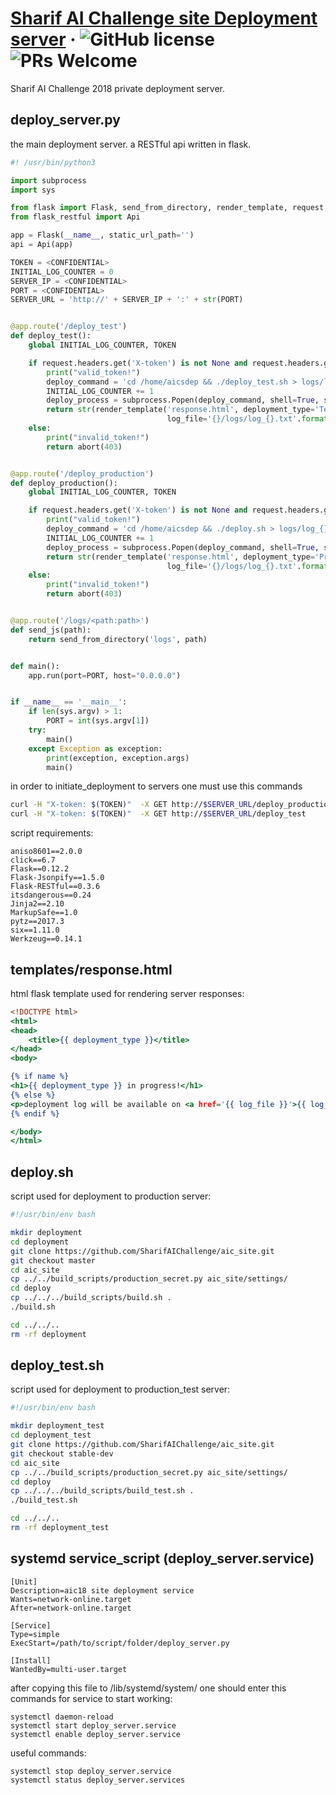 # [Sharif AI Challenge site Deployment server](https://aichallenge.sharif.edu/) &middot; ![GitHub license](https://img.shields.io/badge/license-MIT-blue.svg) ![PRs Welcome](https://img.shields.io/badge/PRs-welcome-brightgreen.svg)

Sharif AI Challenge 2018 private deployment server.

## deploy_server.py

the main deployment server. a RESTful api written in flask.

```python
#! /usr/bin/python3

import subprocess
import sys

from flask import Flask, send_from_directory, render_template, request, abort
from flask_restful import Api

app = Flask(__name__, static_url_path='')
api = Api(app)

TOKEN = <CONFIDENTIAL>
INITIAL_LOG_COUNTER = 0
SERVER_IP = <CONFIDENTIAL>
PORT = <CONFIDENTIAL>
SERVER_URL = 'http://' + SERVER_IP + ':' + str(PORT)


@app.route('/deploy_test')
def deploy_test():
    global INITIAL_LOG_COUNTER, TOKEN

    if request.headers.get('X-token') is not None and request.headers.get('X-token') == TOKEN:
        print("valid_token!")
        deploy_command = 'cd /home/aicsdep && ./deploy_test.sh > logs/log_{}.txt'.format(INITIAL_LOG_COUNTER)
        INITIAL_LOG_COUNTER += 1
        deploy_process = subprocess.Popen(deploy_command, shell=True, stdout=subprocess.PIPE)
        return str(render_template('response.html', deployment_type='Test Deployment',
                                   log_file='{}/logs/log_{}.txt'.format(SERVER_URL, INITIAL_LOG_COUNTER - 1)))
    else:
        print("invalid_token!")
        return abort(403)


@app.route('/deploy_production')
def deploy_production():
    global INITIAL_LOG_COUNTER, TOKEN

    if request.headers.get('X-token') is not None and request.headers.get('X-token') == TOKEN:
        print("valid_token!")
        deploy_command = 'cd /home/aicsdep && ./deploy.sh > logs/log_{}.txt'.format(INITIAL_LOG_COUNTER)
        INITIAL_LOG_COUNTER += 1
        deploy_process = subprocess.Popen(deploy_command, shell=True, stdout=subprocess.PIPE)
        return str(render_template('response.html', deployment_type='Production Deployment',
                                   log_file='{}/logs/log_{}.txt'.format(SERVER_URL, INITIAL_LOG_COUNTER - 1)))
    else:
        print("invalid_token!")
        return abort(403)


@app.route('/logs/<path:path>')
def send_js(path):
    return send_from_directory('logs', path)


def main():
    app.run(port=PORT, host="0.0.0.0")


if __name__ == '__main__':
    if len(sys.argv) > 1:
        PORT = int(sys.argv[1])
    try:
        main()
    except Exception as exception:
        print(exception, exception.args)
        main()

```

in order to initiate_deployment to servers one must use this commands

```bash
curl -H "X-token: $(TOKEN)"  -X GET http://$SERVER_URL/deploy_production
curl -H "X-token: $(TOKEN)"  -X GET http://$SERVER_URL/deploy_test
```

script requirements:

```
aniso8601==2.0.0
click==6.7
Flask==0.12.2
Flask-Jsonpify==1.5.0
Flask-RESTful==0.3.6
itsdangerous==0.24
Jinja2==2.10
MarkupSafe==1.0
pytz==2017.3
six==1.11.0
Werkzeug==0.14.1

```

## templates/response.html

html flask template used for rendering server responses:

```djangotemplate
<!DOCTYPE html>
<html>
<head>
    <title>{{ deployment_type }}</title>
</head>
<body>

{% if name %}
<h1>{{ deployment_type }} in progress!</h1>
{% else %}
<p>deployment log will be available on <a href='{{ log_file }}'>{{ log_file }}</a></p>
{% endif %}

</body>
</html>
``` 

## deploy.sh

script used for deployment to production server:

```bash
#!/usr/bin/env bash

mkdir deployment
cd deployment
git clone https://github.com/SharifAIChallenge/aic_site.git
git checkout master
cd aic_site
cp ../../build_scripts/production_secret.py aic_site/settings/
cd deploy
cp ../../../build_scripts/build.sh .
./build.sh

cd ../../..
rm -rf deployment
```

## deploy_test.sh

script used for deployment to production_test server:

```bash
#!/usr/bin/env bash

mkdir deployment_test
cd deployment_test
git clone https://github.com/SharifAIChallenge/aic_site.git
git checkout stable-dev
cd aic_site
cp ../../build_scripts/production_secret.py aic_site/settings/
cd deploy
cp ../../../build_scripts/build_test.sh .
./build_test.sh

cd ../../..
rm -rf deployment_test
```

## systemd service_script (deploy_server.service)

```
[Unit]
Description=aic18 site deployment service
Wants=network-online.target
After=network-online.target

[Service]
Type=simple
ExecStart=/path/to/script/folder/deploy_server.py

[Install]
WantedBy=multi-user.target
```

after copying this file to /lib/systemd/system/ one should enter this commands for service to start working:

```
systemctl daemon-reload
systemctl start deploy_server.service
systemctl enable deploy_server.service
``` 

useful commands:

```
systemctl stop deploy_server.service
systemctl status deploy_server.services
```

